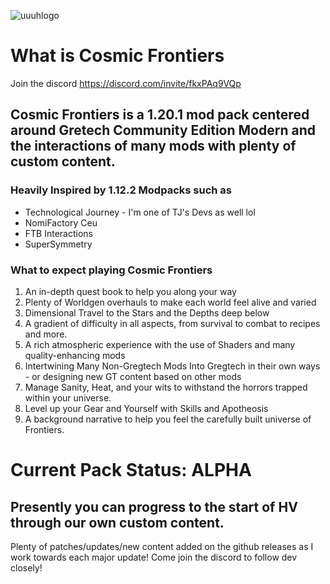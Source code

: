 ![uuuhlogo](https://github.com/Frontiers-PackForge/CosmicFrontiers/assets/46772882/be7e0694-9b1b-473d-a3cc-adcf04661689)

# What is Cosmic Frontiers
Join the discord https://discord.com/invite/fkxPAq9VQp
## Cosmic Frontiers is a 1.20.1 mod pack centered around Gretech Community Edition Modern and the interactions of many mods with plenty of custom content.

### Heavily Inspired by 1.12.2 Modpacks such as

* Technological Journey - I'm one of TJ's Devs as well lol
* NomiFactory Ceu
* FTB Interactions
* SuperSymmetry

### What to expect playing Cosmic Frontiers
1. An in-depth quest book to help you along your way
2. Plenty of Worldgen overhauls to make each world feel alive and varied
3. Dimensional Travel to the Stars and the Depths deep below
4. A gradient of difficulty in all aspects, from survival to combat to recipes and more.
5. A rich atmospheric experience with the use of Shaders and many quality-enhancing mods
6. Intertwining Many Non-Gregtech Mods Into Gregtech in their own ways - or designing new GT content based on other mods
7. Manage Sanity, Heat, and your wits to withstand the horrors trapped within your universe.
8. Level up your Gear and Yourself with Skills and Apotheosis
9. A background narrative to help you feel the carefully built universe of Frontiers. 


# Current Pack Status: ALPHA 
## Presently you can progress to the start of HV through our own custom content. 
Plenty of patches/updates/new content added on the github releases as I work towards each major update!
Come join the discord to follow dev closely!





